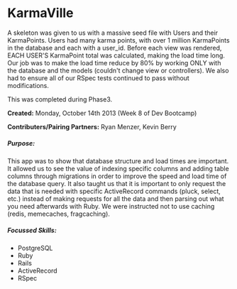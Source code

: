 KarmaVille
==========

A skeleton was given to us with a massive seed file with Users and their KarmaPoints. Users had many karma points, with over 1 million KarmaPoints in the database and each with a user_id. Before each view was rendered, EACH USER'S KarmaPoint total was calculated, making the load time long. Our job was to make the load time reduce by 80% by working ONLY with the database and the models (couldn't change view or controllers). We also had to ensure all of our RSpec tests continued to pass without modifications.

This was completed during Phase3. 

**Created:** Monday, October 14th 2013 (Week 8 of Dev Bootcamp)

**Contributers/Pairing Partners:** Ryan Menzer, Kevin Berry

##### Purpose: 
This app was to show that database structure and load times are important. It allowed us to see the value of indexing specific columns and adding table columns through migrations in order to improve the speed and load time of the database query. It also taught us that it is important to only request the data that is needed with specific ActiveRecord commands (pluck, select, etc.) instead of making requests for all the data and then parsing out what you need afterwards with Ruby. We were instructed not to use caching (redis, memecaches, fragcaching).

##### Focussed Skills:
  - PostgreSQL
  - Ruby
  - Rails
  - ActiveRecord
  - RSpec
